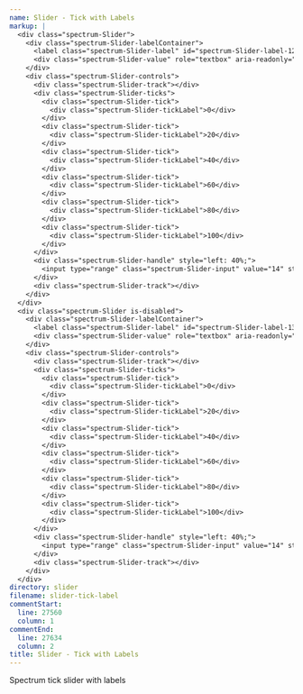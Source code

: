 ```yaml
---
name: Slider - Tick with Labels
markup: |
  <div class="spectrum-Slider">
    <div class="spectrum-Slider-labelContainer">
      <label class="spectrum-Slider-label" id="spectrum-Slider-label-12" for="spectrum-Slider-input-12">Slider Label</label>
      <div class="spectrum-Slider-value" role="textbox" aria-readonly="true" aria-labelledby="spectrum-Slider-label-12">14</div>
    </div>
    <div class="spectrum-Slider-controls">
      <div class="spectrum-Slider-track"></div>
      <div class="spectrum-Slider-ticks">
        <div class="spectrum-Slider-tick">
          <div class="spectrum-Slider-tickLabel">0</div>
        </div>
        <div class="spectrum-Slider-tick">
          <div class="spectrum-Slider-tickLabel">20</div>
        </div>
        <div class="spectrum-Slider-tick">
          <div class="spectrum-Slider-tickLabel">40</div>
        </div>
        <div class="spectrum-Slider-tick">
          <div class="spectrum-Slider-tickLabel">60</div>
        </div>
        <div class="spectrum-Slider-tick">
          <div class="spectrum-Slider-tickLabel">80</div>
        </div>
        <div class="spectrum-Slider-tick">
          <div class="spectrum-Slider-tickLabel">100</div>
        </div>
      </div>
      <div class="spectrum-Slider-handle" style="left: 40%;">
        <input type="range" class="spectrum-Slider-input" value="14" step="2" min="10" max="20" id="spectrum-Slider-input-12">
      </div>
      <div class="spectrum-Slider-track"></div>
    </div>
  </div>
  <div class="spectrum-Slider is-disabled">
    <div class="spectrum-Slider-labelContainer">
      <label class="spectrum-Slider-label" id="spectrum-Slider-label-13" for="spectrum-Slider-input-13">Slider Label - Disabled</label>
      <div class="spectrum-Slider-value" role="textbox" aria-readonly="true" aria-labelledby="spectrum-Slider-label-13">14</div>
    </div>
    <div class="spectrum-Slider-controls">
      <div class="spectrum-Slider-track"></div>
      <div class="spectrum-Slider-ticks">
        <div class="spectrum-Slider-tick">
          <div class="spectrum-Slider-tickLabel">0</div>
        </div>
        <div class="spectrum-Slider-tick">
          <div class="spectrum-Slider-tickLabel">20</div>
        </div>
        <div class="spectrum-Slider-tick">
          <div class="spectrum-Slider-tickLabel">40</div>
        </div>
        <div class="spectrum-Slider-tick">
          <div class="spectrum-Slider-tickLabel">60</div>
        </div>
        <div class="spectrum-Slider-tick">
          <div class="spectrum-Slider-tickLabel">80</div>
        </div>
        <div class="spectrum-Slider-tick">
          <div class="spectrum-Slider-tickLabel">100</div>
        </div>
      </div>
      <div class="spectrum-Slider-handle" style="left: 40%;">
        <input type="range" class="spectrum-Slider-input" value="14" step="2" min="10" max="20" disabled id="spectrum-Slider-input-13">
      </div>
      <div class="spectrum-Slider-track"></div>
    </div>
  </div>
directory: slider
filename: slider-tick-label
commentStart:
  line: 27560
  column: 1
commentEnd:
  line: 27634
  column: 2
title: Slider - Tick with Labels
---
```

Spectrum tick slider with labels